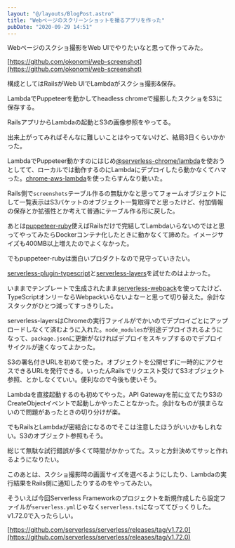 ```yaml
---
layout: "@/layouts/BlogPost.astro"
title: "Webページのスクリーンショットを撮るアプリを作った"
pubDate: "2020-09-29 14:51"
---
```


Webページのスクショ撮影をWeb UIでやりたいなと思って作ってみた。

[https://github.com/okonomi/web-screenshot](https://github.com/okonomi/web-screenshot)

構成としてはRailsがWeb UIでLambdaがスクショ撮影&保存。

LambdaでPuppeteerを動かしてheadless chromeで撮影したスクショをS3に保存する。

RailsアプリからLambdaの起動とS3の画像参照をやってる。

出来上がってみればそんなに難しいことはやってないけど、結局3日くらいかかった。

LambdaでPuppeteer動かすのにはじめ[@serverless-chrome/lambda](https://github.com/adieuadieu/serverless-chrome)を使おうとしてて、ローカルでは動作するのにLambdaにデプロイしたら動かなくてハマった。[chrome-aws-lambda](https://github.com/alixaxel/chrome-aws-lambda)を使ったらすんなり動いた。

Rails側で`screenshots`テーブル作るの無駄かなと思ってフォームオブジェクトにして一覧表示はS3バケットのオブジェクト一覧取得でと思ったけど、付加情報の保存とか拡張性とか考えて普通にテーブル作る形に戻した。

あとは[puppeteer-ruby](https://github.com/YusukeIwaki/puppeteer-ruby)使えばRailsだけで完結してLambdaいらないのではと思ってやってみたらDockerコンテナ化したときに動かなくて諦めた。イメージサイズも400MB以上増えたのでよくなかった。

でもpuppeteer-rubyは面白いプロダクトなので見守っていきたい。

[serverless-plugin-typescript](https://github.com/prisma-labs/serverless-plugin-typescript)と[serverless-layers](https://github.com/agutoli/serverless-layers)を試せたのはよかった。

いままでテンプレートで生成されたまま[serverless-webpack](https://github.com/serverless-heaven/serverless-webpack)を使ってたけど、TypeScriptオンリーならWebpackいらないよなーと思って切り替えた。余計なスタックがひとつ減ってすっきりした。

serverless-layersはChromeの実行ファイルがでかいのでデプロイごとにアップロードしなくて済むように入れた。`node_modules`が別途デプロイされるようになって、`package.json`に更新がなければデプロイをスキップするのでデプロイサイクルが速くなってよかった。

S3の署名付きURLを初めて使った。オブジェクトを公開せずに一時的にアクセスできるURLを発行できる。いったんRailsでリクエスト受けてS3オブジェクト参照、とかしなくていい。便利なので今後も使いそう。

Lambdaを直接起動するのも初めてやった。API Gatewayを前に立てたりS3のCreateObjectイベントで起動しかやったことなかった。余計なものが挟まらないので問題があったときの切り分けが楽。

でもRailsとLambdaが密結合になるのでそこは注意したほうがいいかもしれない。S3のオブジェクト参照もそう。

総じて無駄な試行錯誤が多くて時間がかかってた。スッと方針決めてサッと作れるようになりたい。

このあとは、スクショ撮影時の画面サイズを選べるようにしたり、Lambdaの実行結果をRails側に通知したりするのをやってみたい。

そういえば今回Serverless Frameworkのプロジェクトを新規作成したら設定ファイルが`serverless.yml`じゃなく`serverless.ts`になっててびっくりした。
v1.72.0で入ったらしい。

[https://github.com/serverless/serverless/releases/tag/v1.72.0](https://github.com/serverless/serverless/releases/tag/v1.72.0)
